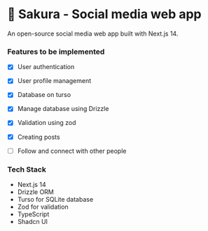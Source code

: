 # 🌸 Sakura - Social media web app

An open-source social media web app built with Next.js 14.

### Features to be implemented

- [x] User authentication
- [x] User profile management
- [x] Database on turso
- [x] Manage database using Drizzle
- [x] Validation using zod
- [x] Creating posts
- [ ] Follow and connect with other people


### Tech Stack
- Next.js 14
- Drizzle ORM
- Turso for SQLite database
- Zod for validation
- TypeScript
- Shadcn UI
